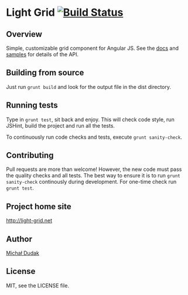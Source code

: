 Light Grid [![Build Status](https://travis-ci.org/michaldudak/light-grid.svg?branch=master)](https://travis-ci.org/michaldudak/light-grid)
==========

## Overview
Simple, customizable grid component for Angular JS. See the [docs](http://light-grid.net/api) and
[samples](http://light-grid.net/demos) for details of the API.

## Building from source
Just run `grunt build` and look for the output file in the dist directory.

## Running tests
Type in `grunt test`, sit back and enjoy. This will check code style, run JSHint, build the project and run all the tests.

To continuously run code checks and tests, execute `grunt sanity-check`.

## Contributing
Pull requests are more than welcome! However, the new code must pass the quality checks and all tests.
The best way to ensure it is to run `grunt sanity-check` continously during development. For one-time check
run `grunt test`.

## Project home site
http://light-grid.net

## Author
[Michał Dudak](http://dudak.me)

## License
MIT, see the LICENSE file.
